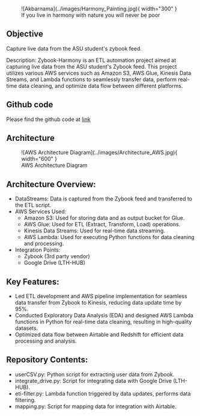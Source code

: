 
<figure markdown="span">
  ![Akbarnama](../images/Harmony_Painting.jpg){ width="300" }
  <figcaption>If you live in harmony with nature you will never be poor</figcaption>
</figure>

## Objective
Capture live data from the ASU student's zybook feed.

Description: Zybook-Harmony is an ETL automation project aimed at capturing live data from the ASU student's Zybook feed. This project utilizes various AWS services such as Amazon S3, AWS Glue, Kinesis Data Streams, and Lambda functions to seamlessly transfer data, perform real-time data cleaning, and optimize data flow between different platforms.

## Github code

Please find the github code at [link](https://github.com/mrunalmania/zybook-harmony?tab=readme-ov-file) 

## Architecture
<figure markdown="span">
  ![AWS Architecture Diagram](../images/Architecture_AWS.jpg){ width="600" }
  <figcaption>AWS Architecture Diagram</figcaption>
</figure>

## Architecture Overview:

* DataStreams: Data is captured from the Zybook feed and transferred to the ETL script.
* AWS Services Used:
    * Amazon S3: Used for storing data and as output bucket for Glue.
    * AWS Glue: Used for ETL (Extract, Transform, Load) operations.
    * Kinesis Data Streams: Used for real-time data streaming.
    * AWS Lambda: Used for executing Python functions for data cleaning and processing.
* Integration Points:
    * Zybook (3rd party vendor)
    * Google Drive (LTH-HUB)


## Key Features:

* Led ETL development and AWS pipeline implementation for seamless data transfer from Zybook to Kinesis, reducing data update time by 95%.
* Conducted Exploratory Data Analysis (EDA) and designed AWS Lambda functions in Python for real-time data cleaning, resulting in high-quality datasets.
* Optimized data flow between Airtable and Redshift for efficient data processing and analysis.

## Repository Contents:

* userCSV.py: Python script for extracting user data from Zybook.
* integrate_drive.py: Script for integrating data with Google Drive (LTH-HUB).
* eti-filter.py: Lambda function triggered by data updates, performs data filtering.
* mapping.py: Script for mapping data for integration with Airtable.